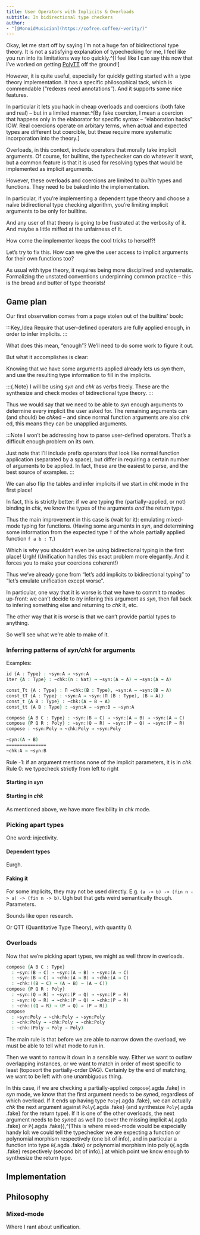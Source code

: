 ```yaml
---
title: User Operators with Implicits & Overloads
subtitle: In bidirectional type checkers
author:
- "[@MonoidMusician](https://cofree.coffee/~verity/)"
---
```


Okay, let me start off by saying I’m not a huge fan of bidirectional type theory.
It is not a satisfying explanation of typechecking for me, I feel like you run into its limitations way too quickly.^[I feel like I can say this now that I’ve worked on getting [PolyTT](https://github.com/ToposInstitute/polytt) off the ground!]

However, it is quite useful, especially for quickly getting started with a type theory implementation.
It has a specific philosophical tack, which is commendable (“redexes need annotations”).
And it supports some nice features.

In particular it lets you hack in cheap overloads and coercions (both fake and real) – but in a limited manner.^[By fake coercion, I mean a coercion that happens only in the elaborator for specific syntax – “elaboration hacks” IOW. Real coercions operate on arbitary terms, when actual and expected types are different but coercible, but these require more systematic incorporation into the theory.]

Overloads, in this context, include operators that morally take implicit arguments.
Of course, for builtins, the typechecker can do whatever it want, but a common feature is that it is used for resolving types that would be implemented as implicit arguments.

However, these overloads and coercions are limited to _builtin_ types and functions.
They need to be baked into the implementation.

In particular, if you’re implementing a dependent type theory and choose a naïve bidirectional type checking algorithm, you’re limiting implicit arguments to be only for builtins.

And any user of that theory is going to be frustrated at the verbosity of it.
And maybe a little miffed at the unfairness of it.

How come the implementer keeps the cool tricks to herself?!

Let’s try to fix this.
How can we give the user access to implicit arguments for their own functions too?

As usual with type theory, it requires being more disciplined and systematic.
Formalizing the unstated conventions underpinning common practice – this is the bread and butter of type theorists!

## Game plan

Our first observation comes from a page stolen out of the builtins’ book:

:::Key_Idea
Require that user-defined operators are fully applied enough, in order to infer implicits.
:::

What does this mean, “enough”?
We’ll need to do some work to figure it out.

But what it accomplishes is clear:

Knowing that we have some arguments applied already lets us _syn_ them, and use the resulting type information to fill in the implicits.

:::{.Note}
I will be using _syn_ and _chk_ as verbs freely.
These are the synthesize and check modes of bidirectional type theory.
:::

Thus we would say that we need to be able to _syn_ enough arguments to determine every implicit the user asked for.
The remaining arguments can (and should) be _chk_​ed – and since normal function arguments are also _chk_​ed, this means they can be unapplied arguments.

:::Note
I won’t be addressing how to parse user-defined operators.
That’s a difficult enough problem on its own.

Just note that I’ll include prefix operators that look like normal function application (separated by a space), but differ in requiring a certain number of arguments to be applied.
In fact, these are the easiest to parse, and the best source of examples.
:::

We can also flip the tables and infer implicits if we start in _chk_ mode in the first place!

In fact, this is strictly better: if we are typing the (partially-applied, or not) binding in _chk_, we know the types of the arguments _and_ the return type.

Thus the main improvement in this case is (wait for it): emulating mixed-mode typing for functions.
(Having some arguments in _syn_, and determining some information from the expected type `T` of the whole partially applied function `f a b : T`.)

Which is why you shouldn’t even be using bidirectional typing in the first place! Urgh!
(Unification handles this exact problem more elegantly. And it forces you to make your coercions coherent!)

Thus we’ve already gone from “let’s add implicits to bidirectional typing” to “let’s emulate unification except worse”.

In particular, one way that it is worse is that we have to commit to modes up-front: we can’t decide to _try_ infering this argument as _syn_, then fall back to infering something else and returning to _chk_ it, etc.

The other way that it is worse is that we can’t provide partial types to anything.

So we’ll see what we’re able to make of it.

### Inferring patterns of _syn/chk_ for arguments

Examples:

```{.agda .fake}
id {A : Type} : ~syn:A → ~syn:A
iter {A : Type} : ~chk:(n : Nat) → ~syn:(A → A) → ~syn:(A → A)

const_Tt {A : Type} : Π ~chk:(B : Type), ~syn:A → ~syn:(B → A)
const_tT {A : Type} : ~syn:A → ~syn:(Π (B : Type), (B → A))
const_t {A B : Type} : ~chk:(A → B → A)
const_tt {A B : Type} : ~syn:A → ~syn:B → ~syn:A

compose {A B C : Type} : ~syn:(B → C) → ~syn:(A → B) → ~syn:(A → C)
compose {P Q R : Poly} : ~syn:(Q ⇒ R) → ~syn:(P ⇒ Q) → ~syn:(P ⇒ R)
compose : ~syn:Poly → ~chk:Poly → ~syn:Poly


```

```{.agda .fake}
~syn:(A → B)
===============
~chk:A → ~syn:B
```

Rule -1: if an argument mentions none of the implicit parameters, it is in _chk_.
Rule 0: we typecheck strictly from left to right

#### Starting in _syn_

#### Starting in _chk_

As mentioned above, we have more flexibility in _chk_ mode.

### Picking apart types

One word: injectivity.

#### Dependent types

Eurgh.

#### Faking it

For some implicits, they may not be used directly.
E.g. `(a -> b) -> (fin n -> a) -> (fin n -> b)`.
Ugh but that gets weird semantically though.
Parameters.

Sounds like open research.

Or QTT (Quantitative Type Theory), with quantity 0.

### Overloads

Now that we’re picking apart types, we might as well throw in overloads.

```{.agda .fake}
compose {A B C : Type}
  : ~syn:(B → C) → ~syn:(A → B) → ~syn:(A → C)
  : ~syn:(B → C) → ~chk:(A → B) → ~chk:(A → C)
  : ~chk:((B → C) → (A → B) → (A → C))
compose {P Q R : Poly}
  : ~syn:(Q ⇒ R) → ~syn:(P ⇒ Q) → ~syn:(P ⇒ R)
  : ~syn:(Q ⇒ R) → ~chk:(P ⇒ Q) → ~chk:(P ⇒ R)
  : ~chk:((Q ⇒ R) → (P ⇒ Q) ⇒ (P ⇒ R))
compose
  : ~syn:Poly → ~chk:Poly → ~syn:Poly
  : ~chk:Poly → ~chk:Poly → ~chk:Poly
  : ~chk:(Poly → Poly → Poly)
```

The main rule is that before we are able to narrow down the overload, we must be able to tell what mode to run in.

Then we want to narrow it down in a sensible way.
Either we want to outlaw overlapping instances, or we want to match in order of most specific to least (toposort the partially-order DAG).
Certainly by the end of matching, we want to be left with one unambiguous thing.

In this case, if we are checking a partially-applied `compose`{.agda .fake} in _syn_ mode, we know that the first argument needs to be _syn_​ed, regardless of which overload.
If it ends up having type `Poly`{.agda .fake}, we can actually _chk_ the next argument against `Poly`{.agda .fake} (and synthesize `Poly`{.agda .fake} for the return type).
If it is one of the other overloads, the next argument needs to be _syn_​ed as well (to cover the missing implicit `A`{.agda .fake} or `P`{.agda .fake}),^[This is where mixed-mode would be especially handy lol: we could tell the typechecker we are expecting a function or polynomial morphism respectively (one bit of info), and in particular a function into type `B`{.agda .fake} or polynomial morphism into poly `Q`{.agda .fake} respectively (second bit of info).] at which point we know enough to synthesize the return type.

## Implementation

## Philosophy

### Mixed-mode

Where I rant about unification.
